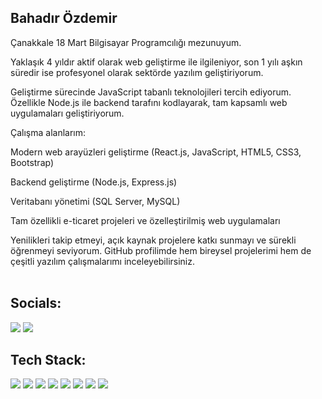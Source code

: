<h2>Bahadır Özdemir</h2> 
<div>
Çanakkale 18 Mart Bilgisayar Programcılığı mezunuyum.

Yaklaşık 4 yıldır aktif olarak web geliştirme ile ilgileniyor, son 1 yılı aşkın süredir ise profesyonel olarak sektörde yazılım geliştiriyorum.

Geliştirme sürecinde JavaScript tabanlı teknolojileri tercih ediyorum. Özellikle Node.js ile backend tarafını kodlayarak, tam kapsamlı web uygulamaları geliştiriyorum.

Çalışma alanlarım:

Modern web arayüzleri geliştirme (React.js, JavaScript, HTML5, CSS3, Bootstrap)

Backend geliştirme (Node.js, Express.js)

Veritabanı yönetimi (SQL Server, MySQL)

Tam özellikli e-ticaret projeleri ve özelleştirilmiş web uygulamaları

Yenilikleri takip etmeyi, açık kaynak projelere katkı sunmayı ve sürekli öğrenmeyi seviyorum. GitHub profilimde hem bireysel projelerimi hem de çeşitli yazılım çalışmalarımı inceleyebilirsiniz. <br/><br/>
  

<h2 align="left">Socials:</h2> 
<p align="left">
  <a href="mailto:ozdemirbahaadir@gmail.com" alt="Bahadirozdemirr">
  <img src="https://img.shields.io/badge/-Gmail-FF0000?style=flat-square&labelColor=FF0000&logo=gmail&logoColor=white&link=LINK-DO-SEU-EMAIL" /></a>

  <a href="https://www.linkedin.com/in/bahadır-özdemir-/" alt="bahadır-özdemir-">
  <img src="https://img.shields.io/badge/-Linkedin-0e76a8?style=flat-square&logo=Linkedin&logoColor=white&link=LINK-DO-SEU-LINKEDIN" /></a>
  </a>
</p>  

<h2>Tech Stack: </h2>
<div align="left">

<!-- C# -->
<img src="https://img.shields.io/badge/C%23-%23239120.svg?style=for-the-badge&logo=c-sharp&logoColor=white"/>

<!-- .NET -->
<img src="https://img.shields.io/badge/.NET-%235C2D91.svg?style=for-the-badge&logo=dotnet&logoColor=white"/>

<!-- HTML5 -->
<img src="https://img.shields.io/badge/HTML5-%23E34F26.svg?style=for-the-badge&logo=html5&logoColor=white"/>

<!-- CSS3 -->
<img src="https://img.shields.io/badge/CSS3-%231572B6.svg?style=for-the-badge&logo=css3&logoColor=white"/>

<!-- JavaScript -->
<img src="https://img.shields.io/badge/JavaScript-%23F7DF1E.svg?style=for-the-badge&logo=javascript&logoColor=black"/>

<!-- Bootstrap -->
<img src="https://img.shields.io/badge/Bootstrap-%237952B3.svg?style=for-the-badge&logo=bootstrap&logoColor=white"/>

<!-- React -->
<img src="https://img.shields.io/badge/React-%2361DAFB.svg?style=for-the-badge&logo=react&logoColor=black"/>

<!-- SQL Server -->
<img src="https://img.shields.io/badge/SQL%20Server-%23CC2927.svg?style=for-the-badge&logo=microsoft-sql-server&logoColor=white"/>







</div>
 <br/>
<br/>


